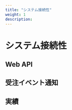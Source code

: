 ```yaml
---
title: "システム接続性"
weight: 1
description: 
---
```


# システム接続性

## Web API

## 受注イベント通知

## 実績